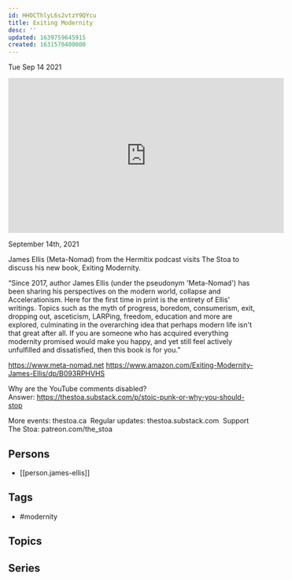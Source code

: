 ```yaml
---
id: HHOCThlyL6s2vtzY9QYcu
title: Exiting Modernity
desc: ''
updated: 1639759645915
created: 1631570400000
---
```





Tue Sep 14 2021

<iframe width="560" height="315" src="https://www.youtube.com/embed/0xm69NvrD-o" title="Exiting Modernity w/ James Ellis (Meta-Nomad)" frameborder="0" allow="accelerometer; autoplay; clipboard-write; encrypted-media; gyroscope; picture-in-picture" allowfullscreen ></iframe>

September 14th, 2021

James Ellis (Meta-Nomad) from the Hermitix podcast visits The Stoa to discuss his new book, Exiting Modernity.

“Since 2017, author James Ellis (under the pseudonym 'Meta-Nomad') has been sharing his perspectives on the modern world, collapse and Accelerationism. Here for the first time in print is the entirety of Ellis' writings. Topics such as the myth of progress, boredom, consumerism, exit, dropping out, asceticism, LARPing, freedom, education and more are explored, culminating in the overarching idea that perhaps modern life isn't that great after all. If you are someone who has acquired everything modernity promised would make you happy, and yet still feel actively unfulfilled and dissatisfied, then this book is for you.”

https://www.meta-nomad.net
https://www.amazon.com/Exiting-Modernity-James-Ellis/dp/B093RPHVHS

Why are the YouTube comments disabled? Answer: https://thestoa.substack.com/p/stoic-punk-or-why-you-should-stop

More events: thestoa.ca 
Regular updates: thestoa.substack.com 
Support The Stoa: patreon.com/the_stoa

## Persons

- [[person.james-ellis]]

## Tags

- #modernity

## Topics



## Series



